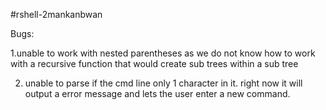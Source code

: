 #rshell-2mankanbwan

Bugs:

1.unable to work with nested parentheses as we do not know how to work with a recursive function that would create sub trees within a sub tree

2. unable to parse if the cmd line only 1 character in it. right now it will output a error message and lets the user enter a new command.

